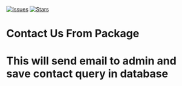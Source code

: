 
[![Issues](https://img.shields.io/github/issues/dourjoy/contact.svg?style=flat-square)](https://github.com/Saif-Mahmud-Khan-Dourjoy/contact-package/issues)
[![Stars](https://img.shields.io/github/stars/dourjoy/contact.svg?style=flat-square)](https://github.com/Saif-Mahmud-Khan-Dourjoy/contact-package/stargazers)


# Contact Us From Package

# This will send email to admin and save contact query in database